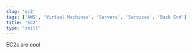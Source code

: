 ```yaml
---
slug: 'ec2'
tags: ['AWS', 'Virtual Machines', 'Servers', 'Services', 'Back End']
title: 'EC2'
type: "skill"
---
```


EC2s are cool